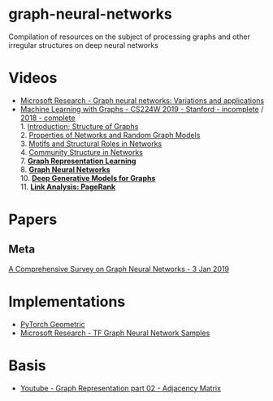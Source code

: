 # graph-neural-networks
Compilation of resources on the subject of processing graphs and other irregular structures on deep neural networks

# Videos

* [Microsoft Research - Graph neural networks: Variations and applications](https://www.youtube.com/watch?v=cWIeTMklzNg)
* [Machine Learning with Graphs - CS224W 2019 - Stanford - incomplete](http://web.stanford.edu/class/cs224w/) / [2018 - complete](http://snap.stanford.edu/class/cs224w-2018/)   
      1. [Introduction; Structure of Graphs](https://www.youtube.com/watch?v=q-HH91dnCxw)  
      2. [Properties of Networks and Random Graph Models](https://www.youtube.com/watch?v=t8u1W50gdlQ)  
      3. [Motifs and Structural Roles in Networks](https://www.youtube.com/watch?v=NPhPfs061cw)  
      4. [Community Structure in Networks](https://www.youtube.com/watch?v=Xe9YEhd1NFY)  
      7. **[Graph Representation Learning](https://www.youtube.com/watch?v=YrhBZUtgG4E)**  
      8. **[Graph Neural Networks](https://www.youtube.com/watch?v=7JELX6DiUxQ)**  
      10. **[Deep Generative Models for Graphs](https://www.youtube.com/watch?v=yFLiiK8c9CU)**  
      11. **[Link Analysis: PageRank](https://www.youtube.com/watch?v=-zq9-6RbKZc)**  

# Papers
## Meta
[A Comprehensive Survey on Graph Neural Networks - 3 Jan 2019](https://arxiv.org/abs/1901.00596v1)


# Implementations
* [PyTorch Geometric](https://github.com/rusty1s/pytorch_geometric)
* [Microsoft Research - TF Graph Neural Network Samples](https://github.com/microsoft/tf-gnn-samples)

# Basis

* [Youtube - Graph Representation part 02 - Adjacency Matrix](https://www.youtube.com/watch?v=9C2cpQZVRBA)
